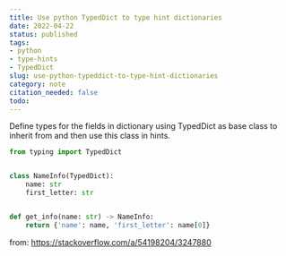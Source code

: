 ```yaml
---
title: Use python TypedDict to type hint dictionaries
date: 2022-04-22
status: published
tags: 
- python
- type-hints
- TypedDict
slug: use-python-typeddict-to-type-hint-dictionaries
category: note
citation_needed: false
todo: 
---
```


Define types for the fields in dictionary using TypedDict as base class to inherit from and then use this class in hints.

```python
from typing import TypedDict


class NameInfo(TypedDict):
    name: str
    first_letter: str


def get_info(name: str) -> NameInfo:
    return {'name': name, 'first_letter': name[0]}
```

from: https://stackoverflow.com/a/54198204/3247880